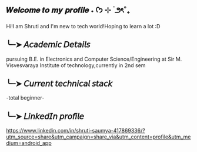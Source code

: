 ## 𝑾𝒆𝒍𝒄𝒐𝒎𝒆 𝒕𝒐 𝒎𝒚 𝒑𝒓𝒐𝒇𝒊𝒍𝒆 ˖ ᡣ𐭩 ⊹ ࣪  ౨ৎ˚₊
Hi!I am Shruti and I'm new to tech world!Hoping to learn a lot :D 
## ╰┈➤ 𝘈𝘤𝘢𝘥𝘦𝘮𝘪𝘤 𝘋𝘦𝘵𝘢𝘪𝘭𝘴 
pursuing B.E. in Electronics and Computer Science/Engineering at Sir M. Visvesvaraya Institute of technology,currently in 2nd sem
## ╰┈➤ 𝘊𝘶𝘳𝘳𝘦𝘯𝘵 𝘵𝘦𝘤𝘩𝘯𝘪𝘤𝘢𝘭 𝘴𝘵𝘢𝘤𝘬 
-total beginner-
## ╰┈➤ 𝘓𝘪𝘯𝘬𝘦𝘥𝘐𝘯 𝘱𝘳𝘰𝘧𝘪𝘭𝘦 
https://www.linkedin.com/in/shruti-saumya-417869336/?utm_source=share&utm_campaign=share_via&utm_content=profile&utm_medium=android_app